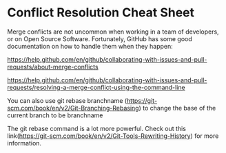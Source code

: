# Conflict Resolution Cheat Sheet

Merge conflicts are not uncommon when working in a team of developers, or on Open Source Software. 
Fortunately, GitHub has some good documentation on how to handle them when they happen:


https://help.github.com/en/github/collaborating-with-issues-and-pull-requests/about-merge-conflicts

https://help.github.com/en/github/collaborating-with-issues-and-pull-requests/resolving-a-merge-conflict-using-the-command-line


You can also use git rebase branchname (https://git-scm.com/book/en/v2/Git-Branching-Rebasing) to change the base of the current branch to be branchname

The git rebase command is a lot more powerful.  Check out this link(https://git-scm.com/book/en/v2/Git-Tools-Rewriting-History) for more information.

